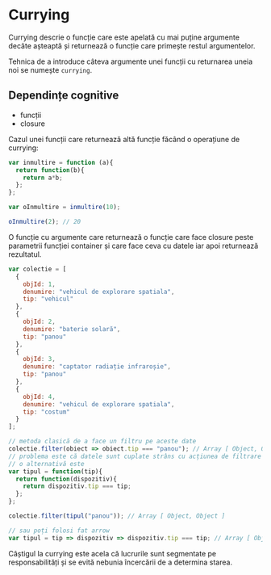 # Currying

Currying descrie o funcție care este apelată cu mai puține argumente decâte așteaptă și returnează o funcție care primește restul argumentelor.

Tehnica de a introduce câteva argumente unei funcții cu returnarea uneia noi se numește `currying`.

## Dependințe cognitive

- funcții
- closure

Cazul unei funcții care returnează altă funcție făcând o operațiune de currying:

```js
var inmultire = function (a){
  return function(b){
    return a*b;
  };
};

var oInmultire = inmultire(10);

oInmultire(2); // 20
```

O funcție cu argumente care returnează o funcție care face closure peste parametrii funcției container și care face ceva cu datele iar apoi returnează rezultatul.

```js
var colectie = [
  {
    objId: 1,
    denumire: "vehicul de explorare spatiala",
    tip: "vehicul"
  },
  {
    objId: 2,
    denumire: "baterie solară",
    tip: "panou"
  },
  {
    objId: 3,
    denumire: "captator radiație infraroșie",
    tip: "panou"
  },
  {
    objId: 4,
    denumire: "vehicul de explorare spatiala",
    tip: "costum"
  }
];

// metoda clasică de a face un filtru pe aceste date
colectie.filter(obiect => obiect.tip === "panou"); // Array [ Object, Object ]
// problema este că datele sunt cuplate strâns cu acțiunea de filtrare
// o alternativă este
var tipul = function(tip){
  return function(dispozitiv){
    return dispozitiv.tip === tip;
  };
};

colectie.filter(tipul("panou")); // Array [ Object, Object ]

// sau poți folosi fat arrow
var tipul = tip => dispozitiv => dispozitiv.tip === tip; // Array [ Object, Object ]
```

Câștigul la currying este acela că lucrurile sunt segmentate pe responsabilități și se evită nebunia încercării de a determina starea.
